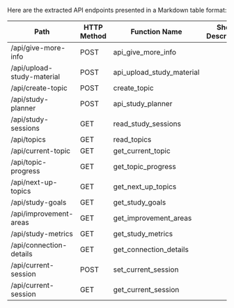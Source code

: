 Here are the extracted API endpoints presented in a Markdown table format:

| Path                          | HTTP Method | Function Name             | Short Description | Auth Required |
|-------------------------------|-------------|---------------------------|-------------------|---------------|
| /api/give-more-info           | POST        | api_give_more_info        |                   |               |
| /api/upload-study-material     | POST        | api_upload_study_material  |                   |               |
| /api/create-topic              | POST        | create_topic              |                   |               |
| /api/study-planner            | POST        | api_study_planner         |                   |               |
| /api/study-sessions           | GET         | read_study_sessions       |                   |               |
| /api/topics                   | GET         | read_topics               |                   |               |
| /api/current-topic            | GET         | get_current_topic         |                   |               |
| /api/topic-progress           | GET         | get_topic_progress        |                   |               |
| /api/next-up-topics          | GET         | get_next_up_topics       |                   |               |
| /api/study-goals             | GET         | get_study_goals           |                   |               |
| /api/improvement-areas        | GET         | get_improvement_areas     |                   |               |
| /api/study-metrics           | GET         | get_study_metrics         |                   |               |
| /api/connection-details       | GET         | get_connection_details     |                   |               |
| /api/current-session          | POST        | set_current_session       |                   |               |
| /api/current-session          | GET         | get_current_session       |                   |               |
